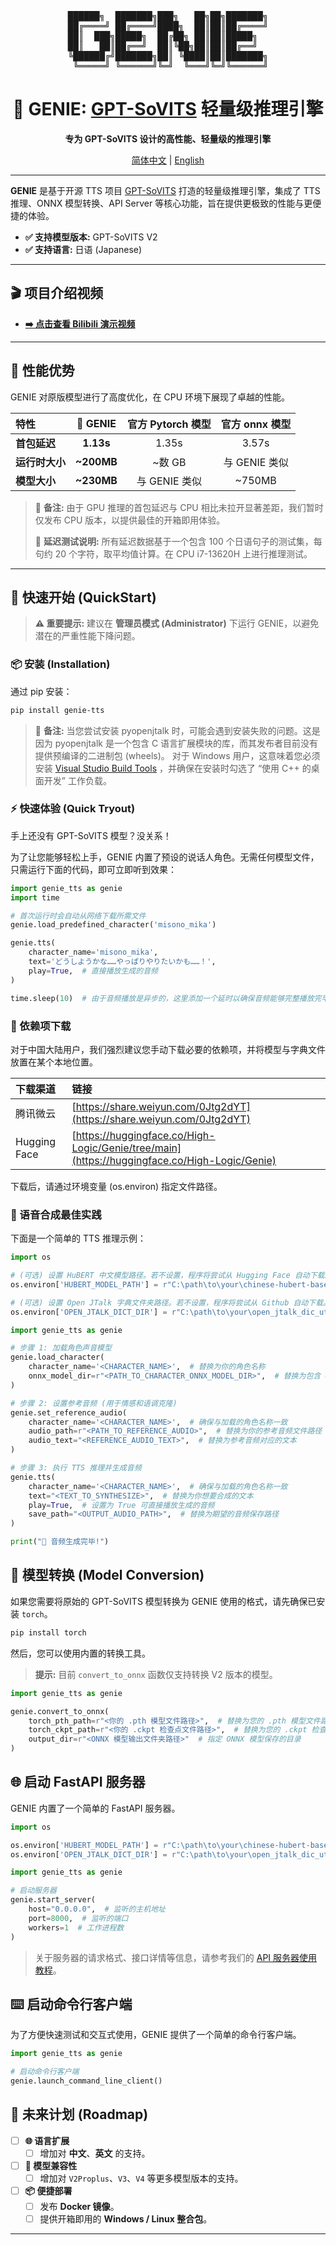 <div align="center">
<pre>
██████╗  ███████╗███╗   ██╗██╗███████╗
██╔════╝ ██╔════╝████╗  ██║██║██╔════╝
██║  ███╗█████╗  ██╔██╗ ██║██║█████╗  
██║   ██║██╔══╝  ██║╚██╗██║██║██╔══╝  
╚██████╔╝███████╗██║ ╚████║██║███████╗
 ╚═════╝ ╚══════╝╚═╝  ╚═══╝╚═╝╚══════╝
</pre>
</div>

<div align="center">

# 🔮 GENIE: [GPT-SoVITS](https://github.com/RVC-Boss/GPT-SoVITS) 轻量级推理引擎

**专为 GPT-SoVITS 设计的高性能、轻量级的推理引擎**

[简体中文](./README_zh.md) | [English](./README.md)

</div>

---

**GENIE** 是基于开源 TTS 项目 [GPT-SoVITS](https://github.com/RVC-Boss/GPT-SoVITS) 打造的轻量级推理引擎，集成了
TTS 推理、ONNX 模型转换、API Server 等核心功能，旨在提供更极致的性能与更便捷的体验。

- **✅ 支持模型版本:** GPT-SoVITS V2
- **✅ 支持语言:** 日语 (Japanese)

---

## 🎬 项目介绍视频

- **[➡️ 点击查看 Bilibili 演示视频](https://www.bilibili.com/video/BV1d2hHzJEz9)**

---

## 🚀 性能优势

GENIE 对原版模型进行了高度优化，在 CPU 环境下展现了卓越的性能。

| 特性        |  🔮 GENIE  | 官方 Pytorch 模型 | 官方 onnx 模型 |
|:----------|:----------:|:-------------:|:----------:|
| **首包延迟**  | **1.13s**  |     1.35s     |   3.57s    |
| **运行时大小** | **~200MB** |     ~数 GB     | 与 GENIE 类似 |
| **模型大小**  | **~230MB** |  与 GENIE 类似   |   ~750MB   |

> 📝 **备注:** 由于 GPU 推理的首包延迟与 CPU 相比未拉开显著差距，我们暂时仅发布 CPU 版本，以提供最佳的开箱即用体验。
>
> 📝 **延迟测试说明:** 所有延迟数据基于一个包含 100 个日语句子的测试集，每句约 20 个字符，取平均值计算。在 CPU i7-13620H
> 上进行推理测试。
---

## 🏁 快速开始 (QuickStart)

> **⚠️ 重要提示:** 建议在 **管理员模式 (Administrator)** 下运行 GENIE，以避免潜在的严重性能下降问题。

### 📦 安装 (Installation)

通过 pip 安装：

```bash
pip install genie-tts
```

> 📝 **备注:** 当您尝试安装 pyopenjtalk 时，可能会遇到安装失败的问题。这是因为 pyopenjtalk 是一个包含 C
> 语言扩展模块的库，而其发布者目前没有提供预编译的二进制包 (wheels)。
> 对于 Windows
> 用户，这意味着您必须安装 [Visual Studio Build Tools](https://visualstudio.microsoft.com/visual-cpp-build-tools/)
> ，并确保在安装时勾选了 “使用 C++ 的桌面开发” 工作负载。

### ⚡️ 快速体验 (Quick Tryout)

手上还没有 GPT-SoVITS 模型？没关系！

为了让您能够轻松上手，GENIE 内置了预设的说话人角色。无需任何模型文件，只需运行下面的代码，即可立即听到效果：

```python
import genie_tts as genie
import time

# 首次运行时会自动从网络下载所需文件
genie.load_predefined_character('misono_mika')

genie.tts(
    character_name='misono_mika',
    text='どうしようかな……やっぱりやりたいかも……！',
    play=True,  # 直接播放生成的音频
)

time.sleep(10)  # 由于音频播放是异步的，这里添加一个延时以确保音频能够完整播放完毕。
```

### 🔗 依赖项下载

对于中国大陆用户，我们强烈建议您手动下载必要的依赖项，并将模型与字典文件放置在某个本地位置。

| 下载渠道         | 链接                                                                                           |
|:-------------|:---------------------------------------------------------------------------------------------|
| 腾讯微云         | [https://share.weiyun.com/0Jtg2dYT](https://share.weiyun.com/0Jtg2dYT)                       |
| Hugging Face | [https://huggingface.co/High-Logic/Genie/tree/main](https://huggingface.co/High-Logic/Genie) |

下载后，请通过环境变量 (os.environ) 指定文件路径。

### 🎤 语音合成最佳实践

下面是一个简单的 TTS 推理示例：

```python
import os

# (可选) 设置 HuBERT 中文模型路径。若不设置，程序将尝试从 Hugging Face 自动下载。
os.environ['HUBERT_MODEL_PATH'] = r"C:\path\to\your\chinese-hubert-base.onnx"

# (可选) 设置 Open JTalk 字典文件夹路径。若不设置，程序将尝试从 Github 自动下载。
os.environ['OPEN_JTALK_DICT_DIR'] = r"C:\path\to\your\open_jtalk_dic_utf_8-1.11"

import genie_tts as genie

# 步骤 1: 加载角色声音模型
genie.load_character(
    character_name='<CHARACTER_NAME>',  # 替换为你的角色名称
    onnx_model_dir=r"<PATH_TO_CHARACTER_ONNX_MODEL_DIR>",  # 替换为包含 ONNX 模型的文件夹路径
)

# 步骤 2: 设置参考音频 (用于情感和语调克隆)
genie.set_reference_audio(
    character_name='<CHARACTER_NAME>',  # 确保与加载的角色名称一致
    audio_path=r"<PATH_TO_REFERENCE_AUDIO>",  # 替换为你的参考音频文件路径
    audio_text="<REFERENCE_AUDIO_TEXT>",  # 替换为参考音频对应的文本
)

# 步骤 3: 执行 TTS 推理并生成音频
genie.tts(
    character_name='<CHARACTER_NAME>',  # 确保与加载的角色名称一致
    text="<TEXT_TO_SYNTHESIZE>",  # 替换为你想要合成的文本
    play=True,  # 设置为 True 可直接播放生成的音频
    save_path="<OUTPUT_AUDIO_PATH>",  # 替换为期望的音频保存路径
)

print("🎉 音频生成完毕!")
```

## 🔧 模型转换 (Model Conversion)

如果您需要将原始的 GPT-SoVITS 模型转换为 GENIE 使用的格式，请先确保已安装 `torch`。

```bash
pip install torch
```

然后，您可以使用内置的转换工具。

> **提示:** 目前 `convert_to_onnx` 函数仅支持转换 V2 版本的模型。

```python
import genie_tts as genie

genie.convert_to_onnx(
    torch_pth_path=r"<你的 .pth 模型文件路径>",  # 替换为您的 .pth 模型文件路径
    torch_ckpt_path=r"<你的 .ckpt 检查点文件路径>",  # 替换为您的 .ckpt 检查点文件路径
    output_dir=r"<ONNX 模型输出文件夹路径>"  # 指定 ONNX 模型保存的目录
)
```

## 🌐 启动 FastAPI 服务器

GENIE 内置了一个简单的 FastAPI 服务器。

```python
import os

os.environ['HUBERT_MODEL_PATH'] = r"C:\path\to\your\chinese-hubert-base.onnx"
os.environ['OPEN_JTALK_DICT_DIR'] = r"C:\path\to\your\open_jtalk_dic_utf_8-1.11"

import genie_tts as genie

# 启动服务器
genie.start_server(
    host="0.0.0.0",  # 监听的主机地址
    port=8000,  # 监听的端口
    workers=1  # 工作进程数
)
```

> 关于服务器的请求格式、接口详情等信息，请参考我们的 [API 服务器使用教程](./Tutorial/English/API%20Server%20Tutorial.py)。

## ⌨️ 启动命令行客户端

为了方便快速测试和交互式使用，GENIE 提供了一个简单的命令行客户端。

```python
import genie_tts as genie

# 启动命令行客户端
genie.launch_command_line_client()
```

## 📝 未来计划 (Roadmap)

- [ ] **🌐 语言扩展**
    - [ ] 增加对 **中文**、**英文** 的支持。

- [ ] **🚀 模型兼容性**
    - [ ] 增加对 `V2Proplus`、`V3`、`V4` 等更多模型版本的支持。

- [ ] **📦 便捷部署**
    - [ ] 发布 **Docker 镜像**。
    - [ ] 提供开箱即用的 **Windows / Linux 整合包**。

---